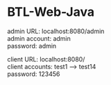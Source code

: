 # BTL-Web-Java
admin URL: localhost:8080/admin <br>
admin account: admin <br>
password: admin
<br>


client URL: localhost:8080/  <br>
client accounts: test1  -->   test14  <br>
password: 123456

